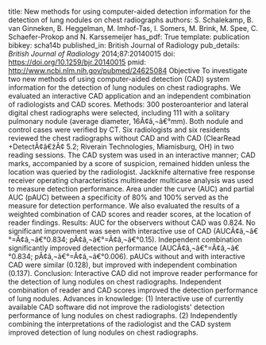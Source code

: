title: New methods for using computer-aided detection information for the detection of lung nodules on chest radiographs
authors: S. Schalekamp, B. van Ginneken, B. Heggelman, M. Imhof-Tas, I. Somers, M. Brink, M. Spee, C. Schaefer-Prokop and N. Karssemeijer
has_pdf: True
template: publication
bibkey: scha14b
published_in: British Journal of Radiology
pub_details: <i>British Journal of Radiology</i> 2014;87:20140015
doi: https://doi.org/10.1259/bjr.20140015
pmid: http://www.ncbi.nlm.nih.gov/pubmed/24625084
Objective To investigate two new methods of using computer-aided detection (CAD) system information for the detection of lung nodules on chest radiographs. We evaluated an interactive CAD application and an independent combination of radiologists and CAD scores. Methods: 300 posteroanterior and lateral digital chest radiographs were selected, including 111 with a solitary pulmonary nodule (average diameter, 16Ã¢â‚¬â€°mm). Both nodule and control cases were verified by CT. Six radiologists and six residents reviewed the chest radiographs without CAD and with CAD (ClearRead +DetectÃ¢â€žÂ¢ 5.2; Riverain Technologies, Miamisburg, OH) in two reading sessions. The CAD system was used in an interactive manner; CAD marks, accompanied by a score of suspicion, remained hidden unless the location was queried by the radiologist. Jackknife alternative free response receiver operating characteristics multireader multicase analysis was used to measure detection performance. Area under the curve (AUC) and partial AUC (pAUC) between a specificity of 80\% and 100\% served as the measure for detection performance. We also evaluated the results of a weighted combination of CAD scores and reader scores, at the location of reader findings. Results: AUC for the observers without CAD was 0.824. No significant improvement was seen with interactive use of CAD (AUCÃ¢â‚¬â€°=Ã¢â‚¬â€°0.834; pÃ¢â‚¬â€°=Ã¢â‚¬â€°0.15). Independent combination significantly improved detection performance (AUCÃ¢â‚¬â€°=Ã¢â‚¬â€°0.834; pÃ¢â‚¬â€°=Ã¢â‚¬â€°0.006). pAUCs without and with interactive CAD were similar (0.128), but improved with independent combination (0.137). Conclusion: Interactive CAD did not improve reader performance for the detection of lung nodules on chest radiographs. Independent combination of reader and CAD scores improved the detection performance of lung nodules. Advances in knowledge: (1) Interactive use of currently available CAD software did not improve the radiologists' detection performance of lung nodules on chest radiographs. (2) Independently combining the interpretations of the radiologist and the CAD system improved detection of lung nodules on chest radiographs.


